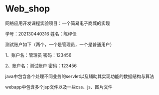 # Web_shop
网络应用开发课程实验项目：一个简易电子商城的实现

学号：202130440316    姓名：陈梓佳

测试账户如下（两个，一个是管理员，一个是普通用户）

1、账户名：管理员    密码：123456

2、账户名：测试账户    密码：123456

java中包含各个处理不同业务的servlet以及辅助其实现功能的数据结构与算法

webapp中包含多个jsp文件以及一些css、js、图片文件
